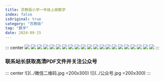 ```yaml
---
title: 苏教版小学一年级上册数学
index: false
isOriginal: true
category: "苏教版"
tag: "数学"
date: 2024-09-15
---
```


::: center
![](./苏教版小学一年级上册数学/01苏教版数学一年级上册_00.png)
![](./苏教版小学一年级上册数学/01苏教版数学一年级上册_01.png)
![](./苏教版小学一年级上册数学/01苏教版数学一年级上册_02.png)
![](./苏教版小学一年级上册数学/01苏教版数学一年级上册_03.png)
![](./苏教版小学一年级上册数学/01苏教版数学一年级上册_04.png)
![](./苏教版小学一年级上册数学/01苏教版数学一年级上册_05.png)
![](./苏教版小学一年级上册数学/01苏教版数学一年级上册_06.png)
![](./苏教版小学一年级上册数学/01苏教版数学一年级上册_07.png)
![](./苏教版小学一年级上册数学/01苏教版数学一年级上册_08.png)
![](./苏教版小学一年级上册数学/01苏教版数学一年级上册_09.png)
![](./苏教版小学一年级上册数学/01苏教版数学一年级上册_10.png)
![](./苏教版小学一年级上册数学/01苏教版数学一年级上册_11.png)
![](./苏教版小学一年级上册数学/01苏教版数学一年级上册_12.png)
![](./苏教版小学一年级上册数学/01苏教版数学一年级上册_13.png)
![](./苏教版小学一年级上册数学/01苏教版数学一年级上册_14.png)
![](./苏教版小学一年级上册数学/01苏教版数学一年级上册_15.png)
![](./苏教版小学一年级上册数学/01苏教版数学一年级上册_16.png)
![](./苏教版小学一年级上册数学/01苏教版数学一年级上册_17.png)
![](./苏教版小学一年级上册数学/01苏教版数学一年级上册_18.png)
![](./苏教版小学一年级上册数学/01苏教版数学一年级上册_19.png)
![](./苏教版小学一年级上册数学/01苏教版数学一年级上册_20.png)
:::

### 联系站长获取高清PDF文件并关注公众号
::: center
![](../微信二维码.jpg =200x300)
![](../公众号.jpg =200x300)
:::
